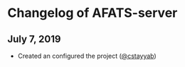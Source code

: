 # Changelog of AFATS-server

## July 7, 2019

* Created an configured the project ([@cstayyab](https://github.com/cstayyab))
